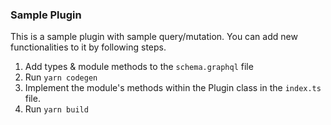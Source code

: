 ### Sample Plugin

This is a sample plugin with sample query/mutation.
You can add new functionalities to it by following steps.

1. Add types & module methods to the `schema.graphql` file
2. Run `yarn codegen`
3. Implement the module's methods within the Plugin class in the `index.ts` file.
4. Run `yarn build`
